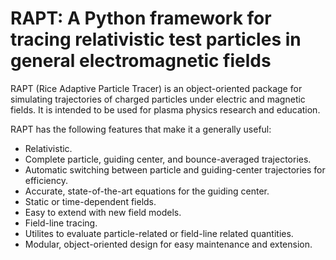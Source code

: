 # RAPT: A Python framework for tracing relativistic test particles in general electromagnetic fields

RAPT (Rice Adaptive Particle Tracer) is an object-oriented package for simulating trajectories of charged particles under electric and magnetic fields. It is intended to be used for plasma physics research and education.

RAPT has the following features that make it a generally useful:

* Relativistic.
* Complete particle, guiding center, and bounce-averaged trajectories.
* Automatic switching between particle and guiding-center trajectories for efficiency.
* Accurate, state-of-the-art equations for the guiding center.
* Static or time-dependent fields.
* Easy to extend with new field models.
* Field-line tracing.
* Utilites to evaluate particle-related or field-line related quantities.
* Modular, object-oriented design for easy maintenance and extension.

  
